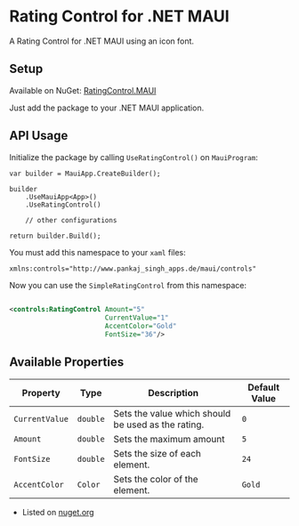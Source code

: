 # Rating Control for .NET MAUI
A Rating Control for .NET MAUI using an icon font.


## Setup

Available on NuGet: [RatingControl.MAUI](https://www.nuget.org/packages/pankaj.util.RatingControl)

Just add the package to your .NET MAUI application.


## API Usage

Initialize the package by calling `UseRatingControl()` on `MauiProgram`:
```CSHARP
var builder = MauiApp.CreateBuilder();

builder
	.UseMauiApp<App>()
	.UseRatingControl()

    // other configurations

return builder.Build();
```


You must add this namespace to your `xaml` files:

```XML
xmlns:controls="http://www.pankaj_singh_apps.de/maui/controls"
```

Now you can use the `SimpleRatingControl` from this namespace:
```XML

<controls:RatingControl Amount="5" 
                        CurrentValue="1" 
                        AccentColor="Gold" 
                        FontSize="36"/>
```


## Available Properties

| Property       | Type          | Description                                              | Default Value |
|----------------|---------------|----------------------------------------------------------|---------------|
| `CurrentValue` | `double`      | Sets the value which should be used as the rating.       | `0`           |
| `Amount`       | `double`      | Sets the maximum amount                                  | `5`           |
| `FontSize`     | `double`      | Sets the size of each element.                           | `24`          |
| `AccentColor`  | `Color`       | Sets the color of the element.                           | `Gold`        |		



- Listed on [nuget.org](https://www.nuget.org/packages/pankaj.util.RatingControl)		
